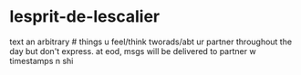 # lesprit-de-lescalier
text an arbitrary # things u feel/think tworads/abt ur partner throughout the day but don't express. at eod, msgs will be delivered to partner w timestamps n shi
